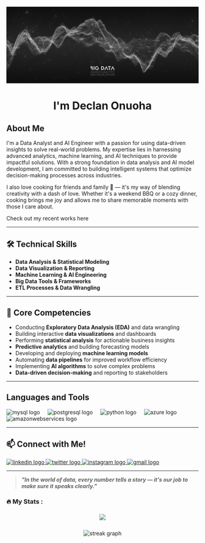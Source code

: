 
![My Photo](pic2.jpg)


###

<h1 align="center"> I'm Declan Onuoha </h1>

## About Me
I'm a Data Analyst and AI Engineer with a passion for using data-driven insights to solve real-world problems. My expertise lies in harnessing advanced analytics, machine learning, and AI techniques to provide impactful solutions. With a strong foundation in data analysis and AI model development, I am committed to building intelligent systems that optimize decision-making processes across industries.

I also love cooking for friends and family 🍳 — it's my way of blending creativity with a dash of love. Whether it's a weekend BBQ or a cozy dinner, cooking brings me joy and allows me to share memorable moments with those I care about.

Check out my recent works <a href="https://declanonuoha.github.io/Portfolio/" target="_blank" style="text-decoration: none; color: inherit;">here</a>




---

## 🛠️ Technical Skills
- **Data Analysis & Statistical Modeling**  
- **Data Visualization & Reporting**
- **Machine Learning & AI Engineering**
- **Big Data Tools & Frameworks**
- **ETL Processes & Data Wrangling**

---

## 🔭 Core Competencies
- Conducting **Exploratory Data Analysis (EDA)** and data wrangling
- Building interactive **data visualizations** and dashboards
- Performing **statistical analysis** for actionable business insights
- **Predictive analytics** and building forecasting models
- Developing and deploying **machine learning models** 
- Automating **data pipelines** for improved workflow efficiency
- Implementing **AI algorithms** to solve complex problems
- **Data-driven decision-making** and reporting to stakeholders

---
## Languages and Tools
<div align="left">
  <img src="https://cdn.jsdelivr.net/gh/devicons/devicon/icons/mysql/mysql-original.svg" height="40" alt="mysql logo"  />
  <img width="12" />
  <img src="https://cdn.jsdelivr.net/gh/devicons/devicon/icons/postgresql/postgresql-original.svg" height="40" alt="postgresql logo"  />
  <img width="12" />
  <img src="https://cdn.jsdelivr.net/gh/devicons/devicon/icons/python/python-original.svg" height="40" alt="python logo"  />
  <img width="12" />
  <img src="https://cdn.jsdelivr.net/gh/devicons/devicon/icons/azure/azure-original.svg" height="40" alt="azure logo"  />
  <img width="12" />
  <img src="https://cdn.jsdelivr.net/gh/devicons/devicon/icons/amazonwebservices/amazonwebservices-line-wordmark.svg" height="40" alt="amazonwebservices logo"  />
</div>  

---
## 📫 Connect with Me!
<div align="left">
  <a href="https://www.linkedin.com/in/declan-onuoha/" target="_blank">
    <img src="https://raw.githubusercontent.com/maurodesouza/profile-readme-generator/master/src/assets/icons/social/linkedin/default.svg" width="52" height="40" alt="linkedin logo"  />
  </a>
  <a href="https://x.com/OnuohaDecl97874" target="_blank">
    <img src="https://raw.githubusercontent.com/maurodesouza/profile-readme-generator/master/src/assets/icons/social/twitter/default.svg" width="52" height="40" alt="twitter logo"  />
  </a>
  <a href="https://www.instagram.com/_declany?igsh=dTl3MnZ2OTJjd3lz&utm_source=qr" target="_blank">
    <img src="https://raw.githubusercontent.com/maurodesouza/profile-readme-generator/master/src/assets/icons/social/instagram/default.svg" width="52" height="40" alt="instagram logo"  />
  </a>
  <a href="[declanonuoha18@gmail.com](mailto:declanonuoha18@gmail.com)" target="_blank">
    <img src="https://raw.githubusercontent.com/maurodesouza/profile-readme-generator/master/src/assets/icons/social/gmail/default.svg" width="52" height="40" alt="gmail logo"  />
  </a>
</div>

---
> ***"In the world of data, every number tells a story — it's our job to make sure it speaks clearly."***


###

<h3 align="left">🔥   My Stats :</h3>

###

<div align="center">
  <img src="https://visitor-badge.laobi.icu/badge?page_id=DeclanOnuoha.DeclanOnuoha&"  />
</div>

###

<div align="center">
  <img src="https://streak-stats.demolab.com?user=DeclanOnuoha&locale=en&mode=daily&theme=dark&hide_border=false&border_radius=5&order=3" height="220" alt="streak graph"  />
</div>

###
